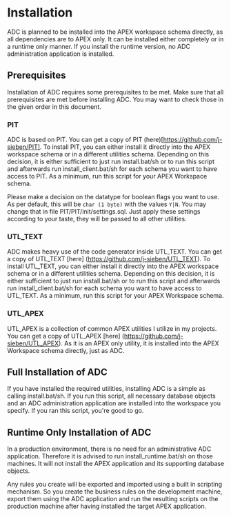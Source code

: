 # Installation

ADC is planned to be installed into the APEX workspace schema directly, as all dependencies are to APEX only. It can be installed either completely or in a runtime only manner. If you install the runtime version, no ADC administration application is installed.

## Prerequisites
Installation of ADC requires some prerequisites to be met. Make sure that all prerequisites are met before installing ADC. You may want to check those in the given order in this document.

### PIT

ADC is based on PIT. You can get a copy of PIT (here)[https://github.com/j-sieben/PIT]. To install PIT, you can either install it directly into the APEX workspace schema or in a different utilities schema. Depending on this decision, it is either sufficient to just run install.bat/sh or to run this script and afterwards run install_client.bat/sh for each schema you want to have access to PIT. As a minimum, run this script for your APEX Workspace schema.

Please make a decision on the datatype for boolean flags you want to use. As per default, this will be `char (1 byte)` with the values `Y|N`. You may change that in file PIT/PIT/init/settings.sql. Just apply these settings according to your taste, they will be passed to all other utilities.

### UTL_TEXT

ADC makes heavy use of the code generator inside UTL_TEXT. You can get a copy of UTL_TEXT [here] (https://github.com/j-sieben/UTL_TEXT). To install UTL_TEXT, you can either install it directly into the APEX workspace schema or in a different utilities schema. Depending on this decision, it is either sufficient to just run install.bat/sh or to run this script and afterwards run install_client.bat/sh for each schema you want to have access to UTL_TEXT. As a minimum, run this script for your APEX Workspace schema.

### UTL_APEX

UTL_APEX is a collection of common APEX utilities I utilize in my projects. You can get a copy of UTL_APEX [here] (https://github.com/j-sieben/UTL_APEX). As it is an APEX only utility, it is installed into the APEX Workspace schema directly, just as ADC.

## Full Installation of ADC

If you have installed the required utilities, installing ADC is a simple as calling install.bat/sh. If you run this script, all necessary database objects and an ADC administration application are installed into the workspace you specify. If you ran this script, you're good to go.

## Runtime Only Installation of ADC

In a production environment, there is no need for an administrative ADC application. Therefore it is advised to run install_runtime.bat/sh on those machines. It will not install the APEX application and its supporting database objects.

Any rules you create will be exported and imported using a built in scripting mechanism. So you create the business rules on the development machine, export them using the ADC application and run the resulting scripts on the production machine after having installed the target APEX application.
